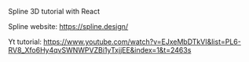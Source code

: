 Spline 3D tutorial with React

Spline website: https://spline.design/

Yt tutorial: https://www.youtube.com/watch?v=EJxeMbDTkVI&list=PL6-RV8_Xfo6Hy4qvSWNWPVZBi1yTxjjEE&index=1&t=2463s
